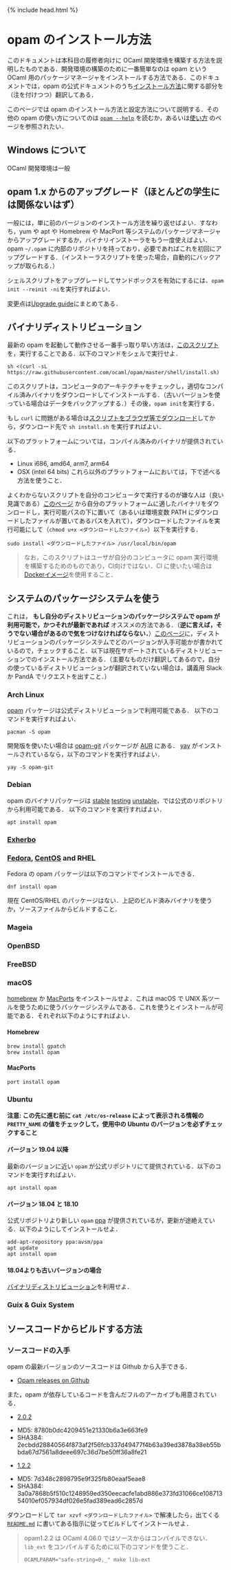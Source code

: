 {% include head.html %}

# opam のインストール方法

このドキュメントは本科目の履修者向けに OCaml 開発環境を構築する方法を説明したものである．開発環境の構築のために一番簡単なのは opam という OCaml 用のパッケージマネージャをインストールする方法である．このドキュメントでは，opam の公式ドキュメントのうち[インストール方法](https://opam.ocaml.org/doc/Install.html)に関する部分を（注を付けつつ）翻訳してある．

このページでは opam のインストール方法と設定方法について説明する．その他の opam の使い方についてのは [`opam --help`](https://opam.ocaml.org/doc/man/opam.html) を読むか，あるいは[使い方](https://opam.ocaml.org/doc/Usage.html) のページを参照されたい．

## Windows について

OCaml 開発環境は一般

## opam 1.x からのアップグレード（ほとんどの学生には関係ないはず）

一般には，単に前のバージョンのインストール方法を繰り返せばよい．すなわち，yum や apt や Homebrew や MacPort 等システムのパッケージマネージャからアップグレードするか，バイナリインストーラをもう一度使えばよい．opam `~/.opam` に内部のリポジトリを持っており，必要であればこれを初回にアップグレードする．（インストーラスクリプトを使った場合，自動的にバックアップが取られる．）

シェルスクリプトをアップグレードしてサンドボックスを有効にするには、`opam init --reinit -ni`を実行すればよい．

変更点は[Upgrade guide](https://opam.ocaml.org/doc/Upgrade_guide.html)にまとめてある．


## <a name="Binary-distribution">バイナリディストリビューション</a>

最新の opam を起動して動作させる一番手っ取り早い方法は，[このスクリプト](https://raw.githubusercontent.com/ocaml/opam/master/shell/install.sh)を，実行することである．以下のコマンドをシェルで実行せよ．
```
sh <(curl -sL https://raw.githubusercontent.com/ocaml/opam/master/shell/install.sh)
```

このスクリプトは，コンピュータのアーキテクチャをチェックし，適切なコンパイル済みバイナリをダウンロードしてインストールする．（古いバージョンを使っている場合はデータをバックアップする．）その後，`opam init`を実行する．

もし `curl` に問題がある場合は[スクリプトをブラウザ等でダウンロード](https://raw.githubusercontent.com/ocaml/opam/master/shell/install.sh)してから，ダウンロード先で `sh install.sh` を実行すればよい．

以下のプラットフォームについては，コンパイル済みのバイナリが提供されている．
- Linux i686, amd64, arm7, arm64
- OSX (intel 64 bits)
これら以外のプラットフォームにおいては，下で述べる方法を使うこと．

よくわからないスクリプトを自分のコンピュータで実行するのが嫌な人は（良い見識である）[このページ](https://github.com/ocaml/opam/releases) から自分のプラットフォームに適したバイナリをダウンロードし，実行可能パスの下に置いて（あるいは環境変数 PATH にダウンロードしたファイルが置いてあるパスを入れて），ダウンロードしたファイルを実行可能にして（`chmod u+x <ダウンロードしたファイル>`）以下を実行する．

```
sudo install <ダウンロードしたファイル> /usr/local/bin/opam
```

> なお，このスクリプトはユーザが自分のコンピュータに opam 実行環境を構築するためのものであり，CI向けではない．CI に使いたい場合は[Dockerイメージ](https://hub.docker.com/r/ocaml/opam2/)を使用すること．

## システムのパッケージシステムを使う

これは， **もし自分のディストリビューションのパッケージシステムで opam が利用可能で，かつそれが最新であれば** オススメの方法である．（**逆に言えば，そうでない場合があるので気をつけなければならない．**）[このページ](https://github.com/ocaml/opam/wiki/Distributions)に，ディストリビューションのパッケージシステムでどのバージョンが入手可能かが書かれているので，チェックすること．以下は現在サポートされているディストリビューションでのインストール方法である．（主要なものだけ翻訳してあるので，自分の使っているディストリビューションが翻訳されていない場合は，講義用 Slack か PandA でリクエストを出すこと．）

### Arch Linux

[opam](https://www.archlinux.org/packages/community/x86_64/opam/) パッケージは公式ディストリビューションで利用可能である．
以下のコマンドを実行すればよい．

```
pacman -S opam
```

開発版を使いたい場合は [opam-git](https://aur.archlinux.org/packages/opam-git/) パッケージが [AUR](https://aur.archlinux.org/) にある．
[yay](https://github.com/Jguer/yay) がインストールされているなら，以下のコマンドを実行すればよい．

```
yay -S opam-git
```

### Debian

opam のバイナリパッケージは
[stable](https://packages.debian.org/stable/ocaml/opam)
[testing](https://packages.debian.org/testing/ocaml/opam)
[unstable](https://packages.debian.org/unstable/ocaml/opam)，では公式のリポジトリから利用可能である．
以下のコマンドを実行すればよい．

```
apt install opam
```

### [Exherbo](http://exherbo.org)


### [Fedora](http://fedoraproject.org), [CentOS](http://centos.org) and RHEL

Fedora の opam パッケージは以下のコマンドでインストールできる．

```
dnf install opam
```

現在 CentOS/RHEL のパッケージはない．上記のビルド済みバイナリを使うか，ソースファイルからビルドすること．

### Mageia

### OpenBSD

### FreeBSD

### macOS

[homebrew](https://brew.sh/) か [MacPorts](https://www.macports.org/) をインストールせよ．これは macOS で UNIX 系ツールを使うために使うパッケージシステムである．これを使うとインストールが可能である．それぞれ以下のようにすればよい．

#### Homebrew

```
brew install gpatch
brew install opam
```

#### MacPorts

```
port install opam
```

<!--[howto setup Emacs.app](https://github.com/ocaml/opam/wiki/Setup-Emacs.app-on-macosx-for-opam-usage) も読むとよい． -->
<!-- opam wiki 削除に伴いリンク切れ -->

### Ubuntu

**注意: この先に進む前に `cat /etc/os-release` によって表示される情報の `PRETTY_NAME` の値をチェックして，使用中の Ubuntu のバージョンを必ずチェックすること**

#### バージョン 19.04 以降
最新のバージョンに近い `opam` が公式リポジトリにて提供されている．以下のコマンドを実行すればよい．

```
apt install opam
```

#### バージョン 18.04 と 18.10
公式リポジトリより新しい `opam` [ppa](https://launchpad.net/~avsm/+archive/ubuntu/ppa) が提供されているが，更新が途絶えている．以下のようにしてインストールせよ．

```
add-apt-repository ppa:avsm/ppa
apt update
apt install opam
```

#### 18.04よりも古いバージョンの場合

[バイナリディストリビューション](#Binary-distribution)を利用せよ．

### Guix & Guix System

## ソースコードからビルドする方法

### ソースコードの入手

opam の最新バージョンのソースコードは Github から入手できる．

* [Opam releases on Github](https://github.com/ocaml/opam/releases)

また，opam が依存しているコードを含んだフルのアーカイブも用意されている．

* [2.0.2](https://github.com/ocaml/opam/releases/download/2.0.2/opam-full-2.0.2.tar.gz)
 - MD5: 8780b0dc4209451e21330b6a3e663fe9
 - SHA384: 2ecbdd28840564f873af2f56fcb337d49477f4b63a39ed3878a38eb55bbda67d7561a8deee697c36d7be50ff36a8fe21
* [1.2.2](https://github.com/ocaml/opam/releases/download/1.2.2/opam-full-1.2.2.tar.gz)
 - MD5: 7d348c2898795e9f325fb80eaaf5eae8
 - SHA384: 3a0a7868b5f510c1248959ed350eecacfe1abd886e373fd31066ce10871354010ef057934df026e5fad389ead6c2857d

ダウンロードして `tar xzvf <ダウンロードしたファイル>` で解凍したら，出てくる[`README.md`](https://github.com/ocaml/opam#readme) に書いてある指示に従ってビルドしてインストールせよ．

> opam1.2.2 は OCaml 4.06.0 ではソースからはコンパイルできない．`lib_ext` をコンパイルするために以下のコマンドを使うこと．
> ```
> OCAMLPARAM="safe-string=0,_" make lib-ext
> ```
